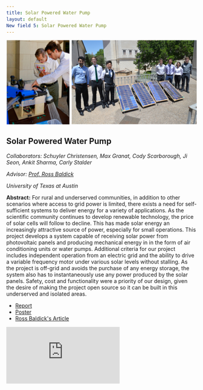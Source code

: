 ```yaml
---
title: Solar Powered Water Pump
layout: default
New field 5: Solar Powered Water Pump
---
```


![](public/img/utaustin_group.png)

## Solar Powered Water Pump

*Collaborators: Schuyler Christensen, Max Granat, Cody Scarborough, Ji Seon, Ankit Sharma, Carly Stalder*

*Advisor: [Prof. Ross Baldick](https://users.ece.utexas.edu/~baldick/)*

*University of Texas at Austin*

**Abstract:** For rural and underserved communities, in addition to other scenarios where access to grid power is limited, there exists a need for self-sufficient systems to deliver energy for a variety of applications. As the scientific community continues to develop renewable technology, the price of solar cells will follow to decline. This has made solar energy an increasingly attractive source of power, especially for small operations. This project develops a system capable of receiving solar power from photovoltaic panels and producing mechanical energy in in the form of air conditioning units or water pumps. Additional criteria for our project includes independent operation from an electric grid and the ability to drive a variable frequency motor under various solar levels without stalling. As the project is off-grid and avoids the purchase of any energy storage, the system also has to instantaneously use any power produced by the solar panels. Safety, cost and functionality were a priority of our design, given the desire of making the project open source so it can be built in this underserved and isolated areas.

* [Report](Jluengo_BScReport.pdf)
* [Poster](JLuengo_BscPoster.pdf)
* [Ross Baldick's Article](http://rossbaldick.com/pumping-water-uphill-storing-energy-without-batteries/)
<div class="auto-resizable-iframe">
  <div>
    <iframe
     frameborder="0"
     allowfullscreen=""
     src="https://www.youtube.com/embed/nQqS6xtu3_k">
     </iframe>
  </div>
</div>
<br>